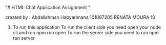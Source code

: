 "# HTML Chat Application Assignment "

created by : 
Abdallahman Habyarimana 101087205
RENATA MOURA 10

1. To run this application 
   To run the client side you need open your node cli and run npm run open
   To run the server side you need to run npm run server




